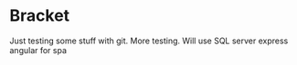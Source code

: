 # Bracket
Just testing some stuff with git.
More testing.
Will use SQL server express
angular for spa
